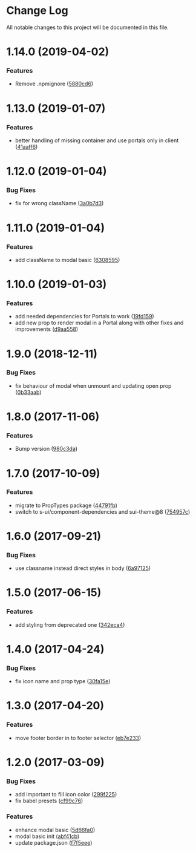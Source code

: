 # Change Log

All notable changes to this project will be documented in this file.

<a name="1.14.0"></a>
# 1.14.0 (2019-04-02)


### Features

* Remove .npmignore ([5880cd6](https://github.com/SUI-Components/schibsted-spain-components/commit/5880cd6))



<a name="1.13.0"></a>
# 1.13.0 (2019-01-07)


### Features

* better handling of missing container and use portals only in client ([41aaff6](https://github.com/SUI-Components/schibsted-spain-components/commit/41aaff6))



<a name="1.12.0"></a>
# 1.12.0 (2019-01-04)


### Bug Fixes

* fix for wrong className ([3a0b7d3](https://github.com/SUI-Components/schibsted-spain-components/commit/3a0b7d3))



<a name="1.11.0"></a>
# 1.11.0 (2019-01-04)


### Features

* add className to modal basic ([6308595](https://github.com/SUI-Components/schibsted-spain-components/commit/6308595))



<a name="1.10.0"></a>
# 1.10.0 (2019-01-03)


### Features

* add needed dependencies for Portals to work ([19fd159](https://github.com/SUI-Components/schibsted-spain-components/commit/19fd159))
* add new prop to render modal in a Portal along with other fixes and improvements ([d9aa558](https://github.com/SUI-Components/schibsted-spain-components/commit/d9aa558))



<a name="1.9.0"></a>
# 1.9.0 (2018-12-11)


### Bug Fixes

* fix behaviour of modal when unmount and updating open prop ([0b33aab](https://github.com/SUI-Components/schibsted-spain-components/commit/0b33aab))



<a name="1.8.0"></a>
# 1.8.0 (2017-11-06)


### Features

* Bump version ([980c3da](https://github.com/SUI-Components/schibsted-spain-components/commit/980c3da))



<a name="1.7.0"></a>
# 1.7.0 (2017-10-09)


### Features

* migrate to PropTypes package ([44791fb](https://github.com/SUI-Components/schibsted-spain-components/commit/44791fb))
* switch to s-ui/component-dependencies and sui-theme@8 ([754957c](https://github.com/SUI-Components/schibsted-spain-components/commit/754957c))



<a name="1.6.0"></a>
# 1.6.0 (2017-09-21)


### Bug Fixes

* use classname instead direct styles in body ([6a97125](https://github.com/SUI-Components/schibsted-spain-components/commit/6a97125))



<a name="1.5.0"></a>
# 1.5.0 (2017-06-15)


### Features

* add styling from deprecated one ([342eca4](https://github.com/SUI-Components/schibsted-spain-components/commit/342eca4))



<a name="1.4.0"></a>
# 1.4.0 (2017-04-24)


### Bug Fixes

* fix icon name and prop type ([30fa15e](https://github.com/SUI-Components/schibsted-spain-components/commit/30fa15e))



<a name="1.3.0"></a>
# 1.3.0 (2017-04-20)


### Features

* move footer border in to footer selector ([eb7e233](https://github.com/SUI-Components/schibsted-spain-components/commit/eb7e233))



<a name="1.2.0"></a>
# 1.2.0 (2017-03-09)


### Bug Fixes

* add important to fill icon color ([299f225](https://github.com/SUI-Components/schibsted-spain-components/commit/299f225))
* fix babel presets ([cf99c76](https://github.com/SUI-Components/schibsted-spain-components/commit/cf99c76))


### Features

* enhance modal basic ([5d66fa0](https://github.com/SUI-Components/schibsted-spain-components/commit/5d66fa0))
* modal basic init ([abf41cb](https://github.com/SUI-Components/schibsted-spain-components/commit/abf41cb))
* update package.json ([f7f5eee](https://github.com/SUI-Components/schibsted-spain-components/commit/f7f5eee))



